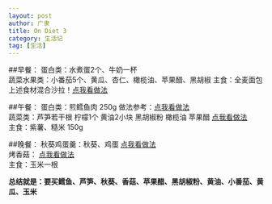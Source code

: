```yaml
---
layout: post
author: 广隶
title: On Diet 3
category: 生活记
tag: [生活]
---
```


##早餐： 
蛋白类：水煮蛋2个、牛奶一杯   
蔬菜水果类：小番茄5个、黄瓜、杏仁、橄榄油、苹果醋、黑胡椒
主食：全麦面包
上述食材混合沙拉！[点我看做法](http://www.xiachufang.com/recipe/100372039/)  

##午餐： 
蛋白类：煎鳕鱼肉 250g 做法参考：[点我看做法](http://www.xiachufang.com/recipe/100043263/)  
蔬菜类：芦笋若干根 柠檬1个 黄油2小块 黑胡椒粉 橄榄油 苹果醋 [点我看做法](http://www.xiachufang.com/recipe/100137180/)  
主食：紫薯、糙米 150g   

##晚餐： 
秋葵鸡蛋羹：秋葵、鸡蛋  [点我看做法](http://www.xiachufang.com/recipe/100394526/)     
烤香菇： [点我看做法](http://www.xiachufang.com/recipe/261674/)     
主食：玉米一根 

**总结就是：要买鳕鱼、芦笋、秋葵、香菇、苹果醋、黑胡椒粉、黄油、小番茄、黄瓜、玉米**
